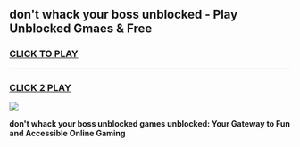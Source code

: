 
## don't whack your boss unblocked - Play Unblocked Gmaes & Free
<h3>
<a href="https://news.freeplayer.one?title=don't_whack_your_boss_unblocked&ref=23F">CLICK TO PLAY</a></h3>
<hr>

<h3>
<a href="https://news.freeplayer.one?title=don't_whack_your_boss_unblocked&ref=23F">CLICK 2 PLAY</a>
  
</h3>

<a href="https://news.freeplayer.one?title=don't_whack_your_boss_unblocked&ref=23F/"><img src="https://clearcache.store/games.png"></a>


**don't whack your boss unblocked games unblocked: Your Gateway to Fun and Accessible Online Gaming**
